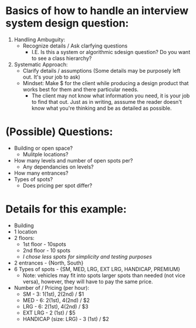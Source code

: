 # Basics of how to handle an interview system design question:

1. Handling Ambuguity:
    * Recognize details / Ask clarfying questions
        * I.E. Is this a system or algorithmic sdesign question? Do you want to see a class hierarchy?
2. Systematic Approach:
    * Clarify details / assumptions (Some details may be purposely left out. It's your job to ask)
    * Mindset: Make $ for the client while producing a design product that works best for them and there particular needs. 
        * The client may not know what information you need, it is your job to find that out. Just as in writing, asssume the reader doesn't know what you're thinking and be as detailed as possible.
    
# (Possible) Questions:
* Building or open space?
    * Mulitple locations?
* How many levels and number of open spots per?
    * Any dependancies on levels?
* How many entrances?
* Types of spots?
    * Does pricing per spot differ?

# Details for this example:
* Building
* 1 location
* 2 floors: 
    * 1st floor - 10spots
    * 2nd floor - 10 spots
    * *I chose less spots for simplicity and testing purposes*
* 2 entrances - {North, South}
* 6 Types of spots - {SM, MED, LRG, EXT LRG, HANDICAP, PREMIUM}
    * Note: vehicles may fit into spots larger spots than needed (not vice versa), however, they will have to pay the same price.
* Number of / Pricing (per hour): 
    * SM - 3: 1(1st), 2(2nd) / $1
    * MED - 6: 2(1st), 4(2nd) / $2
    * LRG - 6: 2(1st), 4(2nd) / $3
    * EXT LRG - 2 (1st) / $5
    * HANDICAP (size: LRG) - 3 (1st) / $2
